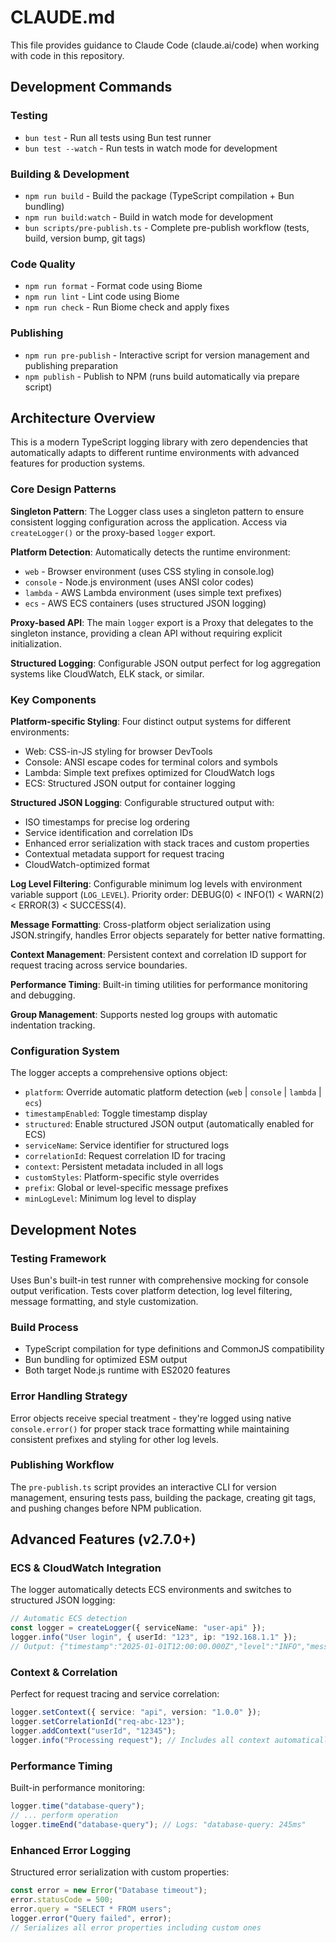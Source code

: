# CLAUDE.md

This file provides guidance to Claude Code (claude.ai/code) when working with code in this repository.

## Development Commands

### Testing
- `bun test` - Run all tests using Bun test runner
- `bun test --watch` - Run tests in watch mode for development

### Building & Development
- `npm run build` - Build the package (TypeScript compilation + Bun bundling)
- `npm run build:watch` - Build in watch mode for development
- `bun scripts/pre-publish.ts` - Complete pre-publish workflow (tests, build, version bump, git tags)

### Code Quality
- `npm run format` - Format code using Biome
- `npm run lint` - Lint code using Biome
- `npm run check` - Run Biome check and apply fixes

### Publishing
- `npm run pre-publish` - Interactive script for version management and publishing preparation
- `npm publish` - Publish to NPM (runs build automatically via prepare script)

## Architecture Overview

This is a modern TypeScript logging library with zero dependencies that automatically adapts to different runtime environments with advanced features for production systems.

### Core Design Patterns

**Singleton Pattern**: The Logger class uses a singleton pattern to ensure consistent logging configuration across the application. Access via `createLogger()` or the proxy-based `logger` export.

**Platform Detection**: Automatically detects the runtime environment:
- `web` - Browser environment (uses CSS styling in console.log)
- `console` - Node.js environment (uses ANSI color codes)
- `lambda` - AWS Lambda environment (uses simple text prefixes)
- `ecs` - AWS ECS containers (uses structured JSON logging)

**Proxy-based API**: The main `logger` export is a Proxy that delegates to the singleton instance, providing a clean API without requiring explicit initialization.

**Structured Logging**: Configurable JSON output perfect for log aggregation systems like CloudWatch, ELK stack, or similar.

### Key Components

**Platform-specific Styling**: Four distinct output systems for different environments:
- Web: CSS-in-JS styling for browser DevTools  
- Console: ANSI escape codes for terminal colors and symbols
- Lambda: Simple text prefixes optimized for CloudWatch logs
- ECS: Structured JSON output for container logging

**Structured JSON Logging**: Configurable structured output with:
- ISO timestamps for precise log ordering
- Service identification and correlation IDs
- Enhanced error serialization with stack traces and custom properties
- Contextual metadata support for request tracing
- CloudWatch-optimized format

**Log Level Filtering**: Configurable minimum log levels with environment variable support (`LOG_LEVEL`). Priority order: DEBUG(0) < INFO(1) < WARN(2) < ERROR(3) < SUCCESS(4).

**Message Formatting**: Cross-platform object serialization using JSON.stringify, handles Error objects separately for better native formatting.

**Context Management**: Persistent context and correlation ID support for request tracing across service boundaries.

**Performance Timing**: Built-in timing utilities for performance monitoring and debugging.

**Group Management**: Supports nested log groups with automatic indentation tracking.

### Configuration System

The logger accepts a comprehensive options object:
- `platform`: Override automatic platform detection (`web` | `console` | `lambda` | `ecs`)
- `timestampEnabled`: Toggle timestamp display  
- `structured`: Enable structured JSON output (automatically enabled for ECS)
- `serviceName`: Service identifier for structured logs
- `correlationId`: Request correlation ID for tracing
- `context`: Persistent metadata included in all logs
- `customStyles`: Platform-specific style overrides
- `prefix`: Global or level-specific message prefixes
- `minLogLevel`: Minimum log level to display

## Development Notes

### Testing Framework
Uses Bun's built-in test runner with comprehensive mocking for console output verification. Tests cover platform detection, log level filtering, message formatting, and style customization.

### Build Process
- TypeScript compilation for type definitions and CommonJS compatibility
- Bun bundling for optimized ESM output
- Both target Node.js runtime with ES2020 features

### Error Handling Strategy
Error objects receive special treatment - they're logged using native `console.error()` for proper stack trace formatting while maintaining consistent prefixes and styling for other log levels.

### Publishing Workflow
The `pre-publish.ts` script provides an interactive CLI for version management, ensuring tests pass, building the package, creating git tags, and pushing changes before NPM publication.

## Advanced Features (v2.7.0+)

### ECS & CloudWatch Integration
The logger automatically detects ECS environments and switches to structured JSON logging:

```typescript
// Automatic ECS detection
const logger = createLogger({ serviceName: "user-api" });
logger.info("User login", { userId: "123", ip: "192.168.1.1" });
// Output: {"timestamp":"2025-01-01T12:00:00.000Z","level":"INFO","message":"User login {...}","service":"user-api"}
```

### Context & Correlation
Perfect for request tracing and service correlation:

```typescript
logger.setContext({ service: "api", version: "1.0.0" });
logger.setCorrelationId("req-abc-123");
logger.addContext("userId", "12345");
logger.info("Processing request"); // Includes all context automatically
```

### Performance Timing
Built-in performance monitoring:

```typescript
logger.time("database-query");
// ... perform operation
logger.timeEnd("database-query"); // Logs: "database-query: 245ms"
```

### Enhanced Error Logging
Structured error serialization with custom properties:

```typescript
const error = new Error("Database timeout");
error.statusCode = 500;
error.query = "SELECT * FROM users";
logger.error("Query failed", error);
// Serializes all error properties including custom ones
```